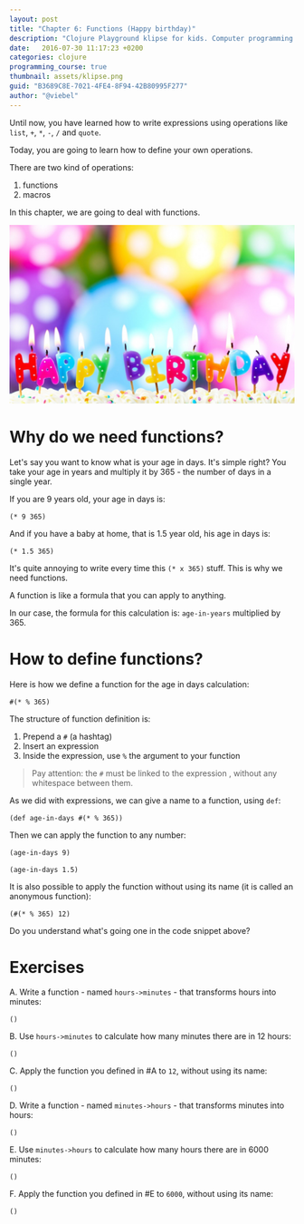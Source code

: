 ```yaml
---
layout: post
title: "Chapter 6: Functions (Happy birthday)"
description: "Clojure Playground klipse for kids. Computer programming course. Functions."
date:   2016-07-30 11:17:23 +0200
categories: clojure
programming_course: true
thumbnail: assets/klipse.png
guid: "B3689C8E-7021-4FE4-8F94-42B80995F277"
author: "@viebel"
---
```




Until now, you have learned how to write expressions using operations like `list`, `+`, `*`, `-`, `/` and `quote`.

Today, you are going to learn how to define your own operations.


There are two kind of operations:

1. functions
2. macros

In this chapter, we are going to deal with functions.

![Birthday](/assets/images/birthday.jpg)

# Why do we need functions?

Let's say you want to know what is your age in days. It's simple right? You take your age in years and multiply it by 365 - the number of days in a single year.

If you are 9 years old, your age in days is:

~~~klipse
(* 9 365)
~~~

And if you have a baby at home, that is 1.5 year old, his age in days is:

~~~klipse
(* 1.5 365)
~~~

It's quite annoying to write every time this `(* x 365)` stuff. This is why we need functions.

A function is like a formula that you can apply to anything.

In our case, the formula for this calculation is: `age-in-years` multiplied by 365.


# How to define functions?

Here is how we define a function for the age in days calculation:

~~~klipse
#(* % 365)
~~~

The structure of function definition is:

1. Prepend a `#` (a hashtag)
2. Insert an expression
2. Inside the expression, use `%` the argument to your function

> Pay attention: the `#` must be linked to the expression , without any whitespace between them.

As we did with expressions, we can give a name to a function, using `def`:

~~~klipse
(def age-in-days #(* % 365))
~~~

Then we can apply the function to any number:

~~~klipse
(age-in-days 9)
~~~


~~~klipse
(age-in-days 1.5)
~~~

It is also possible to apply the function without using its name (it is called an anonymous function):

~~~klipse
(#(* % 365) 12)
~~~

Do you understand what's going one in the code snippet above?

# Exercises 

A. Write a function - named `hours->minutes` - that transforms hours into minutes:

~~~klipse
()
~~~

B. Use `hours->minutes` to calculate how many minutes there are in 12 hours:

~~~klipse
()
~~~

C. Apply the function you defined in #A to `12`, without using its name:

~~~klipse
()
~~~

D. Write a function - named `minutes->hours` - that transforms minutes into hours: 

~~~klipse
()
~~~

E. Use `minutes->hours` to calculate how many hours there are in 6000 minutes:

~~~klipse
()
~~~

F. Apply the function you defined in #E to `6000`, without using its name:

~~~klipse
()
~~~

